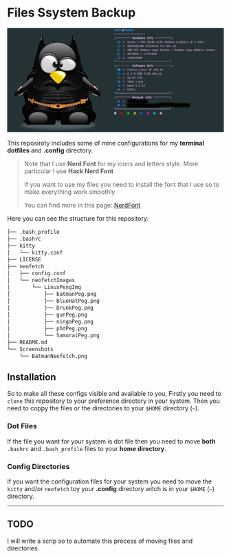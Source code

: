 # Files Ssystem Backup

![NeofetchImage](./Screenshots/BatmanNeofetch.png)

This reposiroty includes some of mine configurations for my **terminal dotfiles** and **.config** directory.

> Note that I use **Nerd Font** for my icons and letters style. More particular I use **Hack Nerd Font**
> 
> If you want to use my files you need to install the font that I use so to make everything work smoothly
> 
> You can find more in this page: [NerdFont](https://www.nerdfonts.com/font-downloads)

Here you can see the structure for this repository:


    ├── .bash_profile
    ├── .bashrc
    ├── kitty
    │   └── kitty.conf
    ├── LICENSE
    ├── neofetch
    │   ├── config.conf
    │   └── neofetchImages
    │       └── LinuxPengImg
    │           ├── batmanPeg.png
    │           ├── BlueHatPeg.png
    │           ├── DrunkPeg.png
    │           ├── gunPeg.png
    │           ├── ningaPeg.png
    │           ├── phdPeg.png
    │           └── SamuraiPeg.png
    ├── README.md
    └── Screenshots
        └── BatmanNeofetch.png

## Installation

So to make all these configs visible and available to you, Firstly you need to `clone` this repository to your preference directory in your system. Then you need to coppy the files or the directories to your `$HOME` directory (`~`). 

### Dot Files
If the file you want for your system is dot file then you need to move **both** `.bashrc` and `.bash_profile` files to your **home directory**.

### Config Directories
If you want the configuration files for your system you need to move the `kitty` and/or `neofetch` toy your **.config** directory witch is in your `$HOME` (`~`) directory.

---

## TODO

I will write a scrip so to automate this process of moving files and directories.
